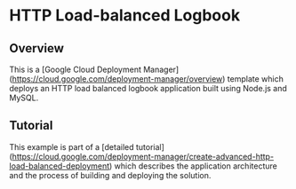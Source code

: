 # HTTP Load-balanced Logbook

## Overview

This is a [Google Cloud Deployment Manager]
(https://cloud.google.com/deployment-manager/overview) template which deploys an
HTTP load balanced logbook application built using Node.js and MySQL.

## Tutorial

This example is part of a [detailed tutorial]
(https://cloud.google.com/deployment-manager/create-advanced-http-load-balanced-deployment)
which describes the application architecture and the process of building and
deploying the solution.
